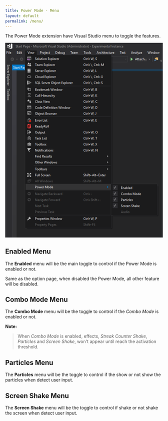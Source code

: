 ```yaml
---
title: Power Mode - Menu
layout: default
permalink: /menu/
---
```


The Power Mode extension have Visual Studio menu to toggle the features.

![Toggle Menu](menu.jpg)

## **Enabled** Menu
The **Enabled** menu will be the main toggle to control if the Power Mode is enabled or not.

Same as the option page, when disabled the Power Mode, all other feature will be disabled.

## **Combo Mode** Menu
The **Combo Mode** menu will be the toggle to control if the *Combo Mode* is enabled or not.

**Note:**

> When *Combo Mode* is enabled, effects, *Streak Counter Shake*, *Particles* and *Screen Shake*, won't appear until reach the activation threshold.

## **Particles** Menu
The **Particles** menu will be the toggle to control if the show or not show the particles when detect user input.

## **Screen Shake** Menu
The **Screen Shake** menu will be the toggle to control if shake or not shake the screen when detect user input.
